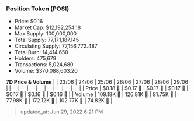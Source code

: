 
  ### Position Token (POSI)
  - Price: $0.16
  - Market Cap: $12,192,254.18
  - Max Supply: 100,000,000
  - Total Supply: 77,171,187.145
  - Circulating Supply: 77,156,772.487
  - Total Burn: 14,414.658
  - Holders: 475,679
  - Transactions: 5,024,680
  - Volume: $370,088,603.20

  **7D Price & Volume**
  | | 23&#x2F;06 | 24&#x2F;06 | 25&#x2F;06 | 26&#x2F;06 | 27&#x2F;06 | 28&#x2F;06 | 29&#x2F;06 |
  |---|---|---|---|---|---|---|---|
  | Price | $0.18 🚀 | $0.17 🔻 | $0.17 🔻 | $0.17 🔻 | $0.17 🔻 | $0.16 🔻 | $0.16 🔻 |
  | Volume | 109.18K 🔻 | 126.81K 🚀 | 81.75K 🔻 | 77.98K 🔻 | 172.12K 🚀 | 102.77K 🔻 | 74.82K 🔻 |

  > updated_at: Jun 29, 2022 6:21 PM
